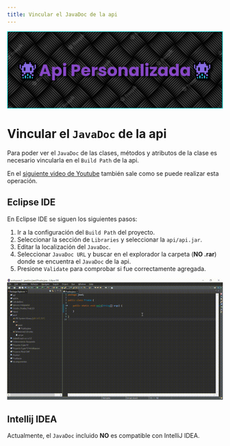 ```yaml
---
title: Vincular el JavaDoc de la api
---
```


![a](/images/banner.png)

# Vincular el `JavaDoc` de la api

Para poder ver el `JavaDoc` de las clases, métodos y atributos de la clase es necesario vincularla en
el `Build Path` de la api.

En el [siguiente video de Youtube](https://www.youtube.com/watch?v=hN1BojF_lsY) también sale 
como se puede realizar esta operación.

## Eclipse IDE

En Eclipse IDE se siguen los siguientes pasos:

1. Ir a la configuración del `Build Path` del proyecto.
2. Seleccionar la sección de `Libraries` y seleccionar la `api/api.jar`.
3. Editar la localización del `JavaDoc`.
4. Seleccionar `JavaDoc URL` y buscar en el explorador la carpeta (**NO .rar**) donde se encuentra el `JavaDoc` de la api.
5. Presione `Validate` para comprobar si fue correctamente agregada.

![a](/gifs/javadoc.gif)

## Intellij IDEA

Actualmente, el `JavaDoc` incluido **NO** es compatible con IntelliJ IDEA.

